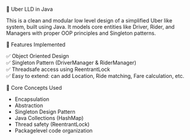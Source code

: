 🚗 Uber LLD in Java

This is a clean and modular low level design of a simplified Uber like system, built using Java. It models core entities like Driver, Rider, and Managers with proper OOP principles and Singleton patterns.

🚀 Features Implemented

✅ Object Oriented Design  
✅ Singleton Pattern (DriverManager & RiderManager)  
✅ Threadsafe access using ReentrantLock  
✅ Easy to extend: can add Location, Ride matching, Fare calculation, etc.

 🧠 Core Concepts Used

- Encapsulation
- Abstraction
- Singleton Design Pattern
- Java Collections (HashMap)
- Thread safety (ReentrantLock)
- Packagelevel code organization

